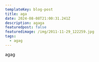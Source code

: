 ```yaml
---
templateKey: blog-post
title: aga
date: 2024-08-08T21:00:31.241Z
description: agaga
featuredpost: false
featuredimage: /img/2011-11-29_122259.jpg
tags:
  - agag
---
```

a﻿gag
